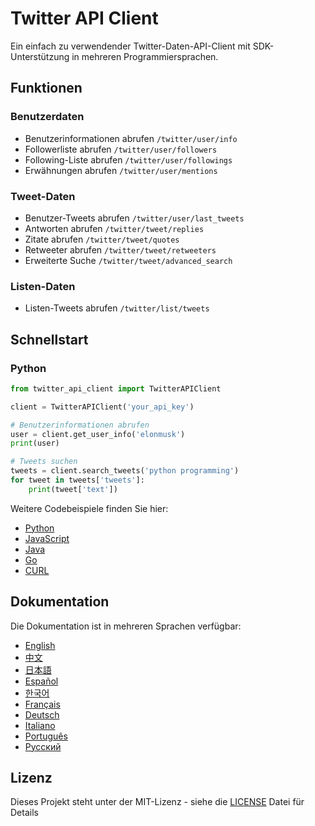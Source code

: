 # Twitter API Client

Ein einfach zu verwendender Twitter-Daten-API-Client mit SDK-Unterstützung in mehreren Programmiersprachen.

## Funktionen

### Benutzerdaten
- Benutzerinformationen abrufen `/twitter/user/info`
- Followerliste abrufen `/twitter/user/followers`
- Following-Liste abrufen `/twitter/user/followings`
- Erwähnungen abrufen `/twitter/user/mentions`

### Tweet-Daten
- Benutzer-Tweets abrufen `/twitter/user/last_tweets`
- Antworten abrufen `/twitter/tweet/replies`
- Zitate abrufen `/twitter/tweet/quotes`
- Retweeter abrufen `/twitter/tweet/retweeters`
- Erweiterte Suche `/twitter/tweet/advanced_search`

### Listen-Daten
- Listen-Tweets abrufen `/twitter/list/tweets`

## Schnellstart

### Python
```python
from twitter_api_client import TwitterAPIClient

client = TwitterAPIClient('your_api_key')

# Benutzerinformationen abrufen
user = client.get_user_info('elonmusk')
print(user)

# Tweets suchen
tweets = client.search_tweets('python programming')
for tweet in tweets['tweets']:
    print(tweet['text'])
```

Weitere Codebeispiele finden Sie hier:
- [Python](../../examples/python/)
- [JavaScript](../../examples/javascript/)
- [Java](../../examples/java/)
- [Go](../../examples/go/)
- [CURL](../../examples/curl/)

## Dokumentation

Die Dokumentation ist in mehreren Sprachen verfügbar:
- [English](../en/)
- [中文](../zh/)
- [日本語](../ja/)
- [Español](../es/)
- [한국어](../ko/)
- [Français](../fr/)
- [Deutsch](../de/)
- [Italiano](../it/)
- [Português](../pt/)
- [Русский](../ru/)

## Lizenz

Dieses Projekt steht unter der MIT-Lizenz - siehe die [LICENSE](../../LICENSE) Datei für Details 